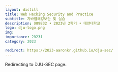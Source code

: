 ```yaml
---
layout: distill
title: Web Hacking Security and Practice
subtitle: 자바웹해킹보안 및 실습
description: 009832 • 2023년 2학기 • 대전대학교
logo: dju-logo.png
img:
importance: 20231
category: 2023

redirect: https://2023-aaronkr.github.io/dju-sec/
---
```


Redirecting to DJU-SEC page.
